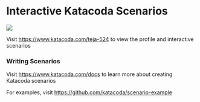 # Interactive Katacoda Scenarios

[![](http://shields.katacoda.com/katacoda/teja-524/count.svg)](https://www.katacoda.com/teja-524 "Get your profile on Katacoda.com")

Visit https://www.katacoda.com/teja-524 to view the profile and interactive scenarios

### Writing Scenarios
Visit https://www.katacoda.com/docs to learn more about creating Katacoda scenarios

For examples, visit https://github.com/katacoda/scenario-example
